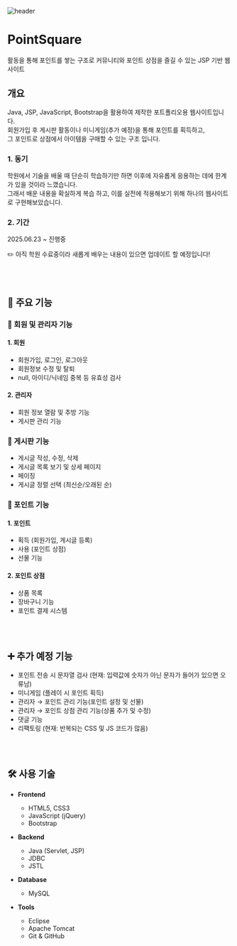 ![header](https://capsule-render.vercel.app/api?type=waving&color=timeAuto&height=200&section=header&text=PointSquare&fontSize=50&fontAlign=20&animation=fadeIn)
# PointSquare
활동을 통해 포인트를 쌓는 구조로 커뮤니티와 포인트 상점을 즐길 수 있는 JSP 기반 웹사이트<br>


## 개요
Java, JSP, JavaScript, Bootstrap을 활용하여 제작한 포트폴리오용 웹사이트입니다.<br>
회원가입 후 게시판 활동이나 미니게임(추가 예정)을 통해 포인트를 획득하고,<br>
그 포인트로 상점에서 아이템을 구매할 수 있는 구조 입니다.<br>

### 1. 동기
학원에서 기술을 배울 때 단순히 학습하기만 하면 이후에 자유롭게 응용하는 데에 한계가 있을 것이라 느꼈습니다.<br>
그래서 배운 내용을 확실하게 복습 하고, 이를 실전에 적용해보기 위해 하나의 웹사이트로 구현해보았습니다.

### 2. 기간
2025.06.23 ~ 진행중

✏️ 아직 학원 수료중이라 새롭게 배우는 내용이 있으면 업데이트 할 예정입니다!

<br>
<br>

## 📁 주요 기능

### 👤 회원 및 관리자 기능
#### 1. 회원
- 회원가입, 로그인, 로그아웃
- 회원정보 수정 및 탈퇴
- null, 아이디/닉네임 중복 등 유효성 검사
#### 2. 관리자
- 회원 정보 열람 및 추방 기능
- 게시판 관리 기능

### 📝 게시판 기능
- 게시글 작성, 수정, 삭제
- 게시글 목록 보기 및 상세 페이지
- 페이징
- 게시글 정렬 선택 (최신순/오래된 순)

### 🛒 포인트 기능
#### 1. 포인트
- 획득 (회원가입, 게시글 등록)
- 사용 (포인트 상점)
- 선물 기능
#### 2. 포인트 상점
- 상품 목록
- 장바구니 기능
- 포인트 결제 시스템

<br>
<br>

## ➕ 추가 예정 기능
- 포인트 전송 시 문자열 검사
(현재: 입력값에 숫자가 아닌 문자가 들어가 있으면 오류남)
- 미니게임 (플레이 시 포인트 획득)
- 관리자 → 포인트 관리 기능(포인트 설정 및 선물)
- 관리자 → 포인트 상점 관리 기능(상품 추가 및 수정)
- 댓글 기능
- 리팩토링 (현재: 반복되는 CSS 및 JS 코드가 많음)

<br>
<br>

## 🛠 사용 기술

- **Frontend**
  - HTML5, CSS3
  - JavaScript (jQuery)
  - Bootstrap

- **Backend**
  - Java (Servlet, JSP)
  - JDBC
  - JSTL

- **Database**
  - MySQL

- **Tools**
  - Eclipse
  - Apache Tomcat
  - Git & GitHub



